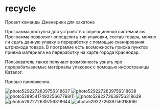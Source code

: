 # recycle
Проект команды Дженерики для хакатона 

Программа доступна для устройств с опреационной системой ios. Программа позволяет определить тип упаковки, состав товара, можно ли сдать данную упавку в переработку с помощью сканирования штрихкода товара. 
В программе есть возможность поиска пунктов приема материала на переработку на карте города Краснодар.

Пользователь также получает возможность узнать про перерабатываемые материалы упаковок с помошью инфостраницы Каталог.

Превью приложения.

![photo5292272639756318637](https://user-images.githubusercontent.com/92652695/158058066-ef5c8d8c-f869-49fa-9fef-1779f5a44645.jpg)
![photo5292272639756318638](https://user-images.githubusercontent.com/92652695/158058068-99370647-4915-4a63-a513-d3d720e5fe4a.jpg)![photo5289541749225667798(1)](https://user-images.githubusercontent.com/92652695/158058070-ef2b528b-f790-4b82-a8bf-023ce944d4dd.jpg)
![photo5292272639756318639](https://user-images.githubusercontent.com/92652695/158058071-2912c2c0-64b4-4239-bf9b-057f95a48934.jpg)
![photo5292272639756318644](https://user-images.githubusercontent.com/92652695/158058072-6a7bcd41-9707-40a2-a3f1-d862219d7de5.jpg)
![photo5292272639756318666](https://user-images.githubusercontent.com/92652695/158058075-d57601c9-587a-4d7b-9f92-d04903414793.jpg)
